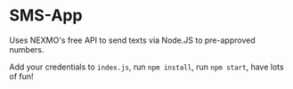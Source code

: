 # SMS-App
Uses NEXMO's free API to send texts via Node.JS to pre-approved numbers.  

Add your credentials to `index.js`,
run `npm install`,
run `npm start`,
have lots of fun!
